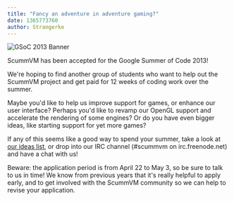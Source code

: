 ```yaml
---
title: "Fancy an adventure in adventure gaming?"
date: 1365773760
author: Strangerke
---
```


![GSoC 2013 Banner](/data/news/GSOC_13_banner.png)

ScummVM has been accepted for the Google Summer of Code 2013!

We're hoping to find another group of students who want to help out the ScummVM project and get paid for 12 weeks of coding work over the summer.

Maybe you'd like to help us improve support for games, or enhance our user interface? Perhaps you'd like to revamp our OpenGL support and accelerate the rendering of some engines? Or do you have even bigger ideas, like starting support for yet more games?

If any of this seems like a good way to spend your summer, take a look at [our ideas list](http://wiki.scummvm.org/index.php/GSoC_Ideas), or drop into our IRC channel (#scummvm on irc.freenode.net) and have a chat with us!

Beware: the application period is from April 22 to May 3, so be sure to talk to us in time! We know from previous years that it's really helpful to apply early, and to get involved with the ScummVM community so we can help to revise your application.
